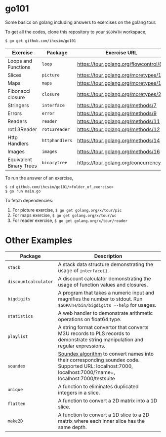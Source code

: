 # go101

Some basics on golang including answers to exercises on the golang tour.

To get all the codes, clone this repository to your `$GOPATH` workspace,

```
$ go get github.com/ihcsim/go101
```

Exercise | Package | Exercise URL
-------- | ------- | ------------
Loops and Functions | `loop` | https://tour.golang.org/flowcontrol/8
Slices | `picture` | https://tour.golang.org/moretypes/14
Maps | `maps` | https://tour.golang.org/moretypes/19
Fibonacci closure | `closure` | https://tour.golang.org/moretypes/22
Stringers | `interface` | https://tour.golang.org/methods/7
Errors | `error` | https://tour.golang.org/methods/9
Readers | `reader` | https://tour.golang.org/methods/11
rot13Reader | `rot13reader` | https://tour.golang.org/methods/12
Http Handlers | `httphandlers` | https://tour.golang.org/methods/14
Images | `images` | https://tour.golang.org/methods/16
Equivalent Binary Trees | `binarytree` | https://tour.golang.org/concurrency/7

To run the answer of an exercise,

```
$ cd github.com/ihcsim/go101/<folder_of_exercise>
$ go run main.go
```
 
To fetch dependencies:

1. For picture exercise, `$ go get golang.org/x/tour/pic`
2. For maps exercise, `$ go get golang.org/x/tour/wc`
3. For reader exercise, `$ go get golang.org/x/tour/reader`

# Other Examples

Package              | Description
-------------------- | -----------
`stack`              | A stack data structure demonstrating the usage of `interface{}`.
`discountcalculator` | A discount calculator demonstrating the usage of function values and closures.
`bigdigits`          | A program that takes a numeric input and magnifies the number to stdout. Run `$GOPATH/bin/bigdigits --help` for usages.
`statistics`         | A web handler to demonstrate arithmetic operations on float64 type.
`playlist`           | A string format convertor that converts M3U records to PLS records to demonstrate string manipulation and regular expressions.
`soundex`            | [Soundex algorithm](https://en.wikipedia.org/wiki/Soundex) to convert names into their corresponding soundex code. Supported URL: localhost:7000, localhost:7000/?name=<name>, localhost:7000/testsuite
`unique`             | A function to eliminates duplicated integers in a slice.
`flatten`            | A function to convert a 2D matrix into a 1D slice.
`make2D`             | A function to convert a 1D slice to a 2D matrix where each inner slice has the same depth.
